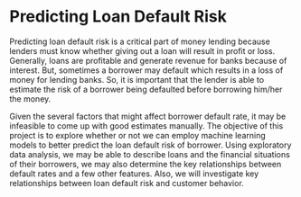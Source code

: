 # Predicting Loan Default Risk

Predicting loan default risk is a critical part of money lending because lenders must know whether giving out a loan will result in profit or loss. Generally, loans are profitable and generate revenue for banks because of interest. But, sometimes a borrower may default which results in a loss of money for lending banks. So, it is important that the lender is able to estimate the risk of a borrower being defaulted before borrowing him/her the money.

Given the several factors that might affect borrower default rate, it may be infeasible to come up with good estimates manually. The objective of this project is to explore whether or not we can employ machine learning models to better predict the loan default risk of borrower. Using exploratory data analysis, we may be able to describe loans and the financial situations of their borrowers, we may also determine the key relationships between default rates and a few other features. Also, we will investigate key relationships between loan default risk and customer behavior.
